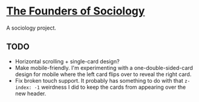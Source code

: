 # [The Founders of Sociology](https://grosserly.github.io/sociology-trading-cards/)
A sociology project.

## TODO
- Horizontal scrolling + single-card design?
- Make mobile-friendly. I'm experimenting with a one-double-sided-card design for mobile where the left card flips over to reveal the right card.
- Fix broken touch support. It probably has something to do with that `z-index: -1` weirdness I did to keep the cards from appearing over the new header.
